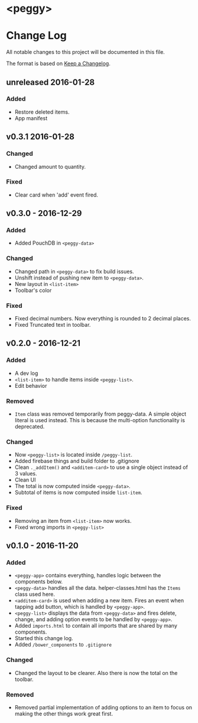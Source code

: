# \<peggy\>
# Change Log
All notable changes to this project will be documented in this file.

The format is based on [Keep a Changelog](http://keepachangelog.com/).

## unreleased 2016-01-28
### Added
- Restore deleted items.
- App manifest

## v0.3.1 2016-01-28
### Changed
- Changed amount to quantity.
### Fixed
- Clear card when 'add' event fired.

## v0.3.0 - 2016-12-29
### Added
- Added PouchDB in `<peggy-data>`

### Changed
- Changed path in `<peggy-data>` to fix build issues.
- Unshift instead of pushing new item to `<peggy-data>`.
- New layout in `<list-item>`
- Toolbar's color

### Fixed
- Fixed decimal numbers. Now everything is rounded to 2 decimal places.
- Fixed Truncated text in toolbar.

## v0.2.0 - 2016-12-21
### Added
- A dev log
- `<list-item>` to handle items inside `<peggy-list>`.
- Edit behavior

### Removed
- `Item` class was removed temporarily from peggy-data. A simple object literal is used
instead. This is because the multi-option functionality is deprecated.

### Changed
- Now `<peggy-list>` is located inside `/peggy-list`.
- Added firebase things and build folder to .gitignore
- Clean `._addItem()` and `<additem-card>` to use a single object instead of 3 values.
- Clean UI
- The total is now computed inside `<peggy-data>`.
- Subtotal of items is now computed inside `list-item`.

### Fixed
- Removing an item from `<list-item>` now works.
- Fixed wrong imports in `<peggy-list>`


## v0.1.0 - 2016-11-20
### Added
- `<peggy-app>` contains everything, handles logic between the components below.
- `<peggy-data>` handles all the data. helper-classes.html has the `Items` class used here.
- `<additem-card>` is used when adding a new item. Fires an event when tapping add button, which is handled by `<peggy-app>`.
- `<peggy-list>` displays the data from `<peggy-data>` and fires delete, change, and adding option events to be handled by `<peggy-app>`.
- Added `imports.html` to contain all imports that are shared by many components.
- Started this change log.
- Added `/bower_components` to `.gitignore`

### Changed
- Changed the layout to be clearer. Also there is now the total on the toolbar.

### Removed
- Removed partial implementation of adding options to an item to focus on making the other things work great first.
